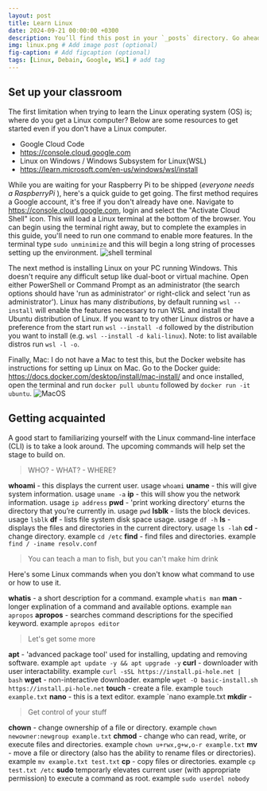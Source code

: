 ```yaml
---
layout: post
title: Learn Linux
date: 2024-09-21 00:00:00 +0300
description: You’ll find this post in your `_posts` directory. Go ahead and edit it and re-build the site to see your changes. # Add post description (optional)
img: linux.png # Add image post (optional)
fig-caption: # Add figcaption (optional)
tags: [Linux, Debain, Google, WSL] # add tag
---
```


## Set up your classroom

The first limitation when trying to learn the Linux operating system (OS) is; where do you get a Linux computer? Below are some resources to get started even if you don't have a Linux computer. 

* Google Cloud Code
* https://console.cloud.google.com
* Linux on Windows / Windows Subsystem for Linux(WSL)
* https://learn.microsoft.com/en-us/windows/wsl/install

While you are waiting for your Raspberry Pi to be shipped (<i>everyone needs a RaspberryPi</i> ), here's a quick guide to get going. The first method requires a Google account, it's free if you don't already have one. Navigate to https://console.cloud.google.com, login and select the "Activate Cloud Shell" icon. This will load a Linux terminal at the bottom of the browser. You can begin using the terminal right away, but to complete the examples in this guide, you'll need to run one command to enable more features. In the terminal type `sudo unminimize` and this will begin a long string of processes setting up the environment.
 ![shell terminal]({{site.baseurl}}/assets/img/google-shell.jpg)

The next method is installing Linux on your PC running Windows. This doesn't require any difficult setup like dual-boot or virtual machine. Open either PowerShell or Command Prompt as an administrator (the search options should have 'run as administrator' or right-click and select 'run as administrator'). Linux has many <i>distributions</i>, by default running `wsl --install` will enable the features necessary to run WSL and install the Ubuntu distribution of Linux. If you want to try other Linux distros or have a preference from the start run `wsl --install -d` followed by the distribution you want to install (e.g. `wsl --install -d kali-linux`). Note: to list available distros run `wsl -l -o`.

Finally, Mac: I do not have a Mac to test this, but the Docker website has instructions for setting up Linux on Mac. Go to the Docker guide: https://docs.docker.com/desktop/install/mac-install/ and once installed, open the terminal and run `docker pull ubuntu` followed by `docker run -it ubuntu`.
![MacOS]({{site.baseurl}}/assets/img/mac-docker.png)

## Getting acquainted

A good start to familiarizing yourself with the Linux command-line interface (CLI) is to take a look around. The upcoming commands will help set the stage to build on. 

> WHO? - WHAT? - WHERE?

<b>whoami</b> - this displays the current user. usage `whoami`
<b>uname</b> - this will give system information. usage `uname -a`
<b>ip</b> - this will show you the network information. usage `ip address`
<b>pwd</b> - 'print working directory' eturns the directory that you’re currently in. usage `pwd`
<b>lsblk</b> - lists the block devices. usage `lsblk`
<b>df</b> - lists file system disk space usage. usage `df -h`
<b>ls</b> - displays the files and directories in the current directory. usage `ls -lah`
<b>cd</b> - change directory. example `cd /etc`
<b>find</b> - find files and directories. example `find / -iname resolv.conf`

> You can teach a man to fish, but you can't make him drink

Here's some Linux commands when you don't know what command to use or how to use it.

<b>whatis</b> - a short description for a command. example `whatis man`
<b>man</b> - longer explination of a command and available options. example `man apropos`
<b>apropos</b> - searches command descriptions for the specified keyword. example `apropos editor`

> Let's get some more

<b>apt</b> - 'advanced package tool' used for installing, updating and removing software. example `apt update -y && apt upgrade -y`
<b>curl</b> - downloader with user interactability. example `curl -sSL https://install.pi-hole.net | bash`
<b>wget</b> - non-interactive downloader. example `wget -O basic-install.sh https://install.pi-hole.net`
<b>touch</b> - create a file. example `touch example.txt`
<b>nano</b> - this is a text editor. example `nano example.txt
<b>mkdir</b> -

> Get control of your stuff

<b>chown</b> - change ownership of a file or directory. example `chown newowner:newgroup example.txt`
<b>chmod</b> - change who can read, write, or execute files and directories. example `chown u+rwx,g+w,o-r example.txt`
<b>mv</b> - move a file or directory (also has the ability to rename files or directories). example `mv example.txt test.txt`
<b>cp</b> - copy files or directories. example `cp test.txt /etc`
<b>sudo</b> temporarly elevates current user (with appropriate permission) to execute a command as root. example `sudo userdel nobody`

